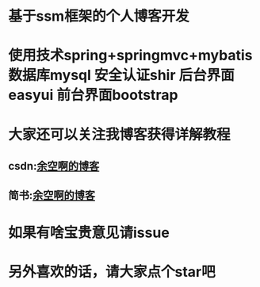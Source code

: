 # 基于ssm框架的个人博客开发
# 使用技术spring+springmvc+mybatis 数据库mysql 安全认证shir 后台界面easyui 前台界面bootstrap 
# 大家还可以关注我博客获得详解教程 
## csdn:[余空啊的博客](http://blog.csdn.net/xp541130126/article/details/70163081)
## 简书:[余空啊的博客](http://www.jianshu.com/u/bc2e35b66293)
# 如果有啥宝贵意见请issue 
# 另外喜欢的话，请大家点个star吧

